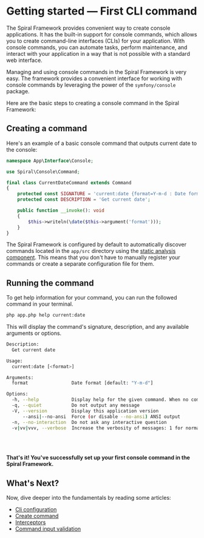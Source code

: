 # Getting started — First CLI command

The Spiral Framework provides convenient way to create console applications. It has the built-in support for console
commands, which allows you to create command-line interfaces (CLIs) for your application. With console commands, you can
automate tasks, perform maintenance, and interact with your application in a way that is not possible with a standard
web interface.

Managing and using console commands in the Spiral Framework is very easy. The framework provides a convenient interface
for working with console commands by leveraging the power of the `symfony/console` package.

Here are the basic steps to creating a console command in the Spiral Framework:

## Creating a command

Here's an example of a basic console command that outputs current date to the console:

```php
namespace App\Interface\Console;

use Spiral\Console\Command;

final class CurrentDateCommand extends Command
{
    protected const SIGNATURE = 'current:date {format=Y-m-d : Date format}';
    protected const DESCRIPTION = 'Get current date';

    public function __invoke(): void
    {
        $this->writeln(\date($this->argument('format')));
    }
}
```

The Spiral Framework is configured by default to automatically discover commands located in the `app/src` directory
using the [static analysis component](../advanced/tokenizer.md). This means that you don't have to manually register
your commands or create a separate configuration file for them.

## Running the command

To get help information for your command, you can run the followed command in your terminal.

```bash
php app.php help current:date
```

This will display the command's signature, description, and any available arguments or options.

```bash
Description:
  Get current date

Usage:
  current:date [<format>]

Arguments:
  format                Date format [default: "Y-m-d"]

Options:
  -h, --help            Display help for the given command. When no command is given display help for the list command
  -q, --quiet           Do not output any message
  -V, --version         Display this application version
      --ansi|--no-ansi  Force (or disable --no-ansi) ANSI output
  -n, --no-interaction  Do not ask any interactive question
  -v|vv|vvv, --verbose  Increase the verbosity of messages: 1 for normal output, 2 for more verbose output and 3 for debug
```

<br>
<br>

**That's it! You've successfully set up your first console command in the Spiral Framework.**

## What's Next?

Now, dive deeper into the fundamentals by reading some articles:

* [Cli configuration](../console/configuration.md)
* [Create command](../console/commands.md)
* [Interceptors](../console/interceptors.md)
* [Command input validation](../cookbook/console-validation.md)